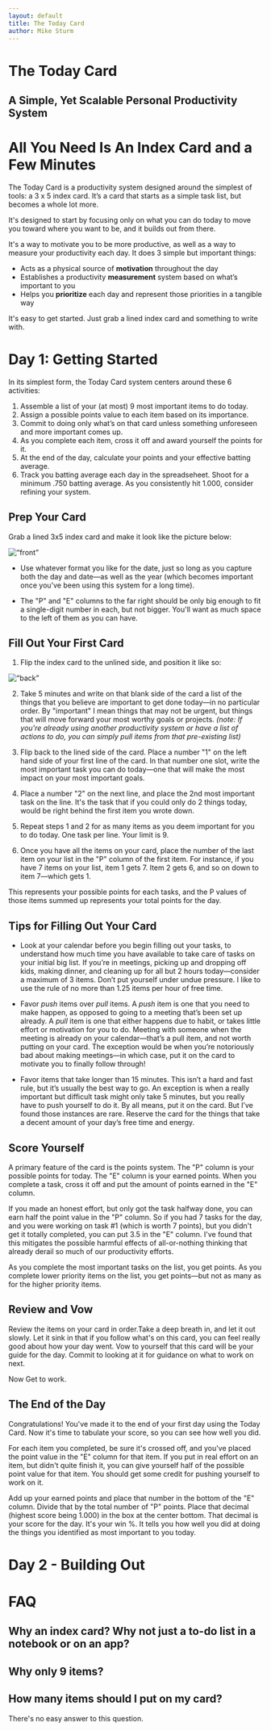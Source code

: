 ```yaml
---
layout: default
title: The Today Card
author: Mike Sturm
---
```

<h1 class="text-title">The Today Card</h1>

<h2 class="subtitle">A Simple, Yet Scalable Personal Productivity System</h2>


# All You Need Is An Index Card and a Few Minutes

The Today Card is a productivity system designed around the simplest of tools: a 3 x 5 index card. It’s a card that starts as a simple task list, but becomes a whole lot more.

It's designed to start by focusing only on what you can do today to move you toward where you want to be, and it builds out from there.

It's a way to motivate you to be more productive, as well as a way to measure your productivity each day. It does 3 simple but important things:

- Acts as a physical source of **motivation** throughout the day
- Establishes a productivity **measurement** system based on what’s important to you
- Helps you **prioritize** each day and represent those priorities in a tangible way

It's easy to get started. Just grab a lined index card and something to write with.

# Day 1: Getting Started

In its simplest form, the Today Card system centers around these 6 activities:

1. Assemble a list of your (at most) 9 most important items to do today.
2. Assign a possible points value to each item based on its importance.
3. Commit to doing only what’s on that card unless something unforeseen and more important comes up.
4. As you complete each item, cross it off and award yourself the points for it.
5. At the end of the day, calculate your points and your effective batting average.
6. Track you batting average each day in the spreadseheet. Shoot for a minimum .750 batting average. As you consistently hit 1.000, consider refining your system.

## Prep Your Card

Grab a lined 3x5 index card and make it look like the picture below:

<img src="{{site.url}}{{site.baseurl}}/assets/Card-Setup.png" alt=“front” style="max-height: 25rem;" />


- Use whatever format you like for the date, just so long as you capture both the day and date—as well as the year (which becomes important once you've been using this system for a long time).

- The "P" and "E" columns to the far right should be only big enough to fit a single-digit number in each, but not bigger. You'll want as much space to the left of them as you can have.


## Fill Out Your First Card

1. Flip the index card to the unlined side, and position it like so:

<img src="{{site.url}}{{site.baseurl}}/assets/portrait-card.png" alt=“back” style="max-height: 25rem;" />

 2. Take 5 minutes and write on that blank side of the card a list of the things that you believe are important to get done today—in no particular order. By "important" I mean things that may not be urgent, but things that will move forward your most worthy goals or projects. *(note: If you're already using another productivity system or have a list of actions to do, you can simply pull items from that pre-existing list)*

3. Flip back to the lined side of the card. Place a number "1" on the left hand side of your first line of the card. In that number one slot, write the most important task you can do today—one that will make the most impact on your most important goals.

4. Place a number "2" on the next line, and place the 2nd most important task on the line. It's the task that if you could only do 2 things today, would be right behind the first item you wrote down.

5. Repeat steps 1 and 2 for as many items as you deem important for you to do today. One task per line. Your limit is 9.

6. Once you have all the items on your card, place the number of the last item on your list in the "P" column of the first item. For instance, if you have 7 items on your list, item 1 gets 7. Item 2 gets 6, and so on down to item 7—which gets 1.

This represents your possible points for each tasks, and the P values of those items summed up represents your total points for the day.

## Tips for Filling Out Your Card

- Look at your calendar before you begin filling out your tasks, to understand how much time you have available to take care of tasks on your initial big list. If you’re in meetings, picking up and dropping off kids, making dinner, and cleaning up for all but 2 hours today—consider a maximum of 3 items. Don’t put yourself under undue pressure.
I like to use the rule of no more than 1.25 items per hour of free time.

- Favor *push* items over *pull* items.
A *push* item is one that you need to make happen, as opposed to going to a meeting that’s been set up already. A *pull* item is one that either happens due to habit, or takes little effort or motivation for you to do. Meeting with someone when the meeting is already on your calendar—that’s a pull item, and not worth putting on your card. The exception would be when you’re notoriously bad about making meetings—in which case, put it on the card to motivate you to finally follow through!

- Favor items that take longer than 15 minutes.
This isn’t a hard and fast rule, but it’s usually the best way to go. An exception is when a really important but difficult task might only take 5 minutes, but you really have to push yourself to do it. By all means, put it on the card. But I’ve found those instances are rare. Reserve the card for the things that take a decent amount of your day’s free time and energy.


## Score Yourself
A primary feature of the card is the points system. The "P" column is your possible points for today. The "E" column is your earned points. When you complete a task, cross it off and put the amount of points earned in the "E" column. 

If you made an honest effort, but only got the task halfway done, you can earn half the point value in the "P" column. So if you had 7 tasks for the day, and you were working on task #1 (which is worth 7 points), but you didn't get it totally completed, you can put 3.5 in the "E" column. I've found that this mitigates the possible harmful effects of all-or-nothing thinking that already derail so much of our productivity efforts.

As you complete the most important tasks on the list, you get points. As you complete lower priority items on the list, you get points—but not as many as for the higher priority items.


## Review and Vow

Review the items on your card in order.Take a deep breath in, and let it out slowly. Let it sink in that if you follow what's on this card, you can feel really good about how your day went. Vow to yourself that this card will be your guide for the day. Commit to looking at it for guidance on what to work on next.


Now Get to work.



## The End of the Day

Congratulations! You've made it to the end of your first day using the Today Card. Now it's time to tabulate your score, so you can see how well you did.

For each item you completed, be sure it's crossed off, and you've placed the point value in the "E" column for that item. If you put in real effort on an item, but didn't quite finish it, you can give yourself half of the possible point value for that item. You should get some credit for pushing yourself to work on it.

Add up your earned points and place that number in the bottom of the "E" column. Divide that by the total number of "P" points. Place that decimal (highest score being 1.000) in the box at the center bottom. That decimal is your score for the day. It's your win %. It tells you how well you did at doing the things you identified as most important to you today.



# Day 2 - Building Out




# FAQ

## Why an index card? Why not just a to-do list in a notebook or on an app?


## Why only 9 items?

## How many items should I put on my card?
There's no easy answer to this question. 
